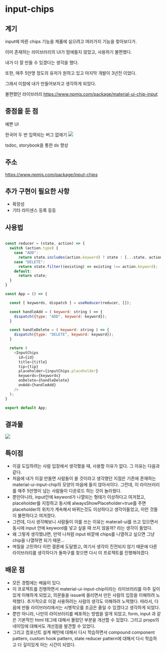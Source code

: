 # input-chips

## 계기
input에 따른 chips 기능을 제품에 실으려고 여러가지 기능을 찾아보다가. 

이미 존재하는 라이브러리의 UI가 맘에들지 않았고, 사용하기 불편했다.

내가 더 잘 만들 수 있겠다는 생각을 했다. 

또한, 매주 5만명 정도의 유저가 원하고 있고 마지막 개발이 3년전 이었다. 

그래서 이참에 내가 만들어보자고 생각하게 되었다. 

불편했던 라이브러리
https://www.npmjs.com/package/material-ui-chip-input
## 중점을 둔 점
예쁜 UI 

한국어 두 번 입력되는 버그 없애기 
![](https://velog.velcdn.com/images/dusdjeks/post/77db6d3b-6be7-4c3c-9ec3-8a0c5b093add/image.gif)

tsdoc, storybook을 통한 dx 향상

## 주소

https://www.npmjs.com/package/input-chips

## 추가 구현이 필요한 사항

- 확장성
- 기타 라이센스 등록 등등 

## 사용법

```js

const reducer = (state, action) => {
  switch (action.type) {
    case "ADD":
      return state.includes(action.keyword) ? state : [...state, action.keyword];
    case "DELETE":
      return state.filter((existing) => existing !== action.keyword);
    default: 
      return state;
  }
}

const App = () => {

  const [ keywords, dispatch ] = useReducer(reducer, []);

  const handleAdd = ( keyword: string ) => {
    dispatch({type: "ADD", keyword: keyword});
  }

  const handleDelete = ( keyword: string ) => {
    dispatch({type: "DELETE", keyword: keyword});
  }

  return (
    <InputChips 
      id={id}
      title={title} 
      tip={tip}
      placeholder={inputChips.placeholder}
      keywords={keywords}
      onDelete={handleDelete}
      onAdd={handleAdd}
    />
  );
}

export default App;

```

## 결과물

![](https://velog.velcdn.com/images/dusdjeks/post/979bc831-f884-4ec6-8f0c-a85589fc54a2/image.gif)

## 특이점

- 이걸 도입하려는 사람 입장에서 생각했을 때, 사용할 이유가 없다. 그 이유는 다음과 같다. 
- 처음에 내가 이걸 만들면 사람들이 쓸 것이라고 생각했던 지점은 기존에 존재하는 material-ui-input-chip의 모양이 마음에 들지 않아서이다. 그런데, 이 라이브러리를 매주 5만명이 넘는 사람들이 다운로드 하는 것이 놀라웠다. 
- 뿐만아니라, input안에 keyword가 나열되는 형태가 이상하다고 여겨졌고, placeholder를 지정하고 동시에 alwaysShowPlaceholder=true를 주면 placeholder의 위치가 계속해서 바뀌는것도 이상하다고 생각이들었고, 이런 것들이 불편하다고 여겨졌다. 
- 그런데, 다시 생각해보니 사람들이 이를 쓰는 이유는 materail-ui를 쓰고 있으면서 동시에 input 안에 keyword를 넣고 싶을 때 쓰지 않을까? 라는 생각이 들었다.
- 왜 그렇게 생각했냐면, 만약 나처럼 input 바깥에 chips를 나열하고 싶으면 그냥 chip을 나열하면 되기 때문... 
- 며칠을 고민하다 이런 결론에 도달했고, 여기서 생각이 진전되지 않기 때문에 다른 라이브러리를 생각하다가 돌파구를 찾으면 다시 이 프로젝트를 진행해야겠다.

## 배운 점
- 모든 경험에는 배움이 있다. 
- 이 프로젝트를 진행하면서 material-ui-input-chip이라는 라이브러리를 아주 깊이있게 이해하게 되었고, 의문들을 issue에 올리면서 만든 사람의 입장을 이해하려 노력했다. 추가적으로 이걸 사용하려는 사람의 생각도 이해하려 노력했다. 따라서, 다음에 만들 라이브러리에서는 시행착오를 조금은 줄일 수 있겠다고 생각하게 되었다. 
- 뿐만 아니라, 나만의 라이브러리를 배포하는 방법을 알게 되었고, form, input 과 같은 기본적인 html 태그에 대해서 몰랐던 부분을 개선할 수 있었다. 그리고 props의 네이밍에 대해서도 개선점을 발견할 수 있었다. 
- 그리고 컴포넌트 설계 패턴에 대해서 다시 학습하면서 compound component pattern, custom hook pattern, state reducer pattern에 대해서 다시 학습하고 더 깊이있게 아는 시간이 되었다. 